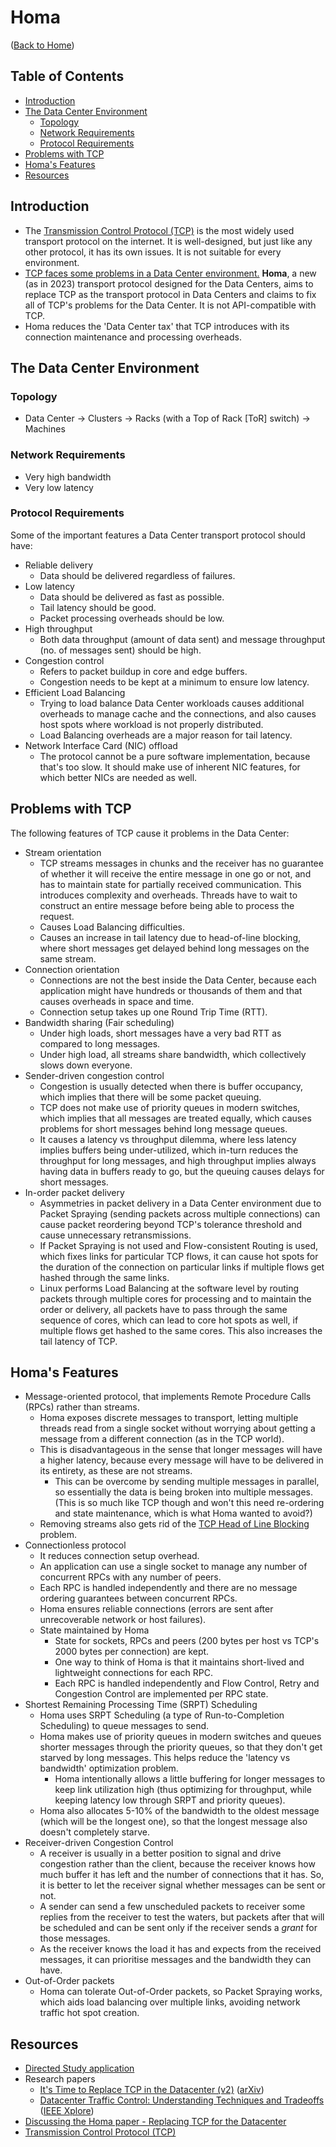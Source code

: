# Homa

([Back to Home](README.md))

## Table of Contents

-   [Introduction](#introduction)
-   [The Data Center Environment](#the-data-center-environment)
    -   [Topology](#topology)
    <!-- -   [Workload Types](#workload-types) -->
    -   [Network Requirements](#network-requirements)
    -   [Protocol Requirements](#protocol-requirements)
-   [Problems with TCP](#problems-with-tcp)
-   [Homa's Features](#homas-features)
-   [Resources](#resources)

## Introduction

-   The [Transmission Control Protocol (TCP)](tcp.md) is the most widely used transport protocol on the internet. It is well-designed, but just like any other protocol, it has its own issues. It is not suitable for every environment.
-   [TCP faces some problems in a Data Center environment.](#problems-with-tcp) **Homa**, a new (as in 2023) transport protocol designed for the Data Centers, aims to replace TCP as the transport protocol in Data Centers and claims to fix all of TCP's problems for the Data Center. It is not API-compatible with TCP.
-   Homa reduces the 'Data Center tax' that TCP introduces with its connection maintenance and processing overheads.

## The Data Center Environment

### Topology

-   Data Center -> Clusters -> Racks (with a Top of Rack [ToR] switch) -> Machines
<!-- -   Fat-Tree
-   Leaf-Spine -->

<!-- ### Workload Types -->

### Network Requirements

-   Very high bandwidth
-   Very low latency

### Protocol Requirements

Some of the important features a Data Center transport protocol should have:

-   Reliable delivery
    -   Data should be delivered regardless of failures.
-   Low latency
    -   Data should be delivered as fast as possible.
    -   Tail latency should be good.
    -   Packet processing overheads should be low.
-   High throughput
    -   Both data throughput (amount of data sent) and message throughput (no. of messages sent) should be high.
-   Congestion control
    -   Refers to packet buildup in core and edge buffers.
    -   Congestion needs to be kept at a minimum to ensure low latency.
-   Efficient Load Balancing
    -   Trying to load balance Data Center workloads causes additional overheads to manage cache and the connections, and also causes host spots where workload is not properly distributed.
    -   Load Balancing overheads are a major reason for tail latency.
-   Network Interface Card (NIC) offload
    -   The protocol cannot be a pure software implementation, because that's too slow. It should make use of inherent NIC features, for which better NICs are needed as well.

## Problems with TCP

The following features of TCP cause it problems in the Data Center:

-   Stream orientation
    -   TCP streams messages in chunks and the receiver has no guarantee of whether it will receive the entire message in one go or not, and has to maintain state for partially received communication. This introduces complexity and overheads. Threads have to wait to construct an entire message before being able to process the request.
    -   Causes Load Balancing difficulties.
    -   Causes an increase in tail latency due to head-of-line blocking, where short messages get delayed behind long messages on the same stream.
-   Connection orientation
    -   Connections are not the best inside the Data Center, because each application might have hundreds or thousands of them and that causes overheads in space and time.
    -   Connection setup takes up one Round Trip Time (RTT).
-   Bandwidth sharing (Fair scheduling)
    -   Under high loads, short messages have a very bad RTT as compared to long messages.
    -   Under high load, all streams share bandwidth, which collectively slows down everyone.
-   Sender-driven congestion control
    -   Congestion is usually detected when there is buffer occupancy, which implies that there will be some packet queuing.
    -   TCP does not make use of priority queues in modern switches, which implies that all messages are treated equally, which causes problems for short messages behind long message queues.
    -   It causes a latency vs throughput dilemma, where less latency implies buffers being under-utilized, which in-turn reduces the throughput for long messages, and high throughput implies always having data in buffers ready to go, but the queuing causes delays for short messages.
-   In-order packet delivery
    -   Asymmetries in packet delivery in a Data Center environment due to Packet Spraying (sending packets across multiple connections) can cause packet reordering beyond TCP's tolerance threshold and cause unnecessary retransmissions.
    -   If Packet Spraying is not used and Flow-consistent Routing is used, which fixes links for particular TCP flows, it can cause hot spots for the duration of the connection on particular links if multiple flows get hashed through the same links.
    -   Linux performs Load Balancing at the software level by routing packets through multiple cores for processing and to maintain the order or delivery, all packets have to pass through the same sequence of cores, which can lead to core hot spots as well, if multiple flows get hashed to the same cores. This also increases the tail latency of TCP.

## Homa's Features

-   Message-oriented protocol, that implements Remote Procedure Calls (RPCs) rather than streams.
    -   Homa exposes discrete messages to transport, letting multiple threads read from a single socket without worrying about getting a message from a different connection (as in the TCP world).
    -   This is disadvantageous in the sense that longer messages will have a higher latency, because every message will have to be delivered in its entirety, as these are not streams.
        -   This can be overcome by sending multiple messages in parallel, so essentially the data is being broken into multiple messages. (This is so much like TCP though and won't this need re-ordering and state maintenance, which is what Homa wanted to avoid?)
    -   Removing streams also gets rid of the [TCP Head of Line Blocking](https://stackoverflow.com/questions/45583861/how-does-http2-solve-head-of-line-blocking-hol-issue) problem.
-   Connectionless protocol
    -   It reduces connection setup overhead.
    -   An application can use a single socket to manage any number of concurrent RPCs with any number of peers.
    -   Each RPC is handled independently and there are no message ordering guarantees between concurrent RPCs.
    -   Homa ensures reliable connections (errors are sent after unrecoverable network or host failures).
    -   State maintained by Homa
        -   State for sockets, RPCs and peers (200 bytes per host vs TCP's 2000 bytes per connection) are kept.
        -   One way to think of Homa is that it maintains short-lived and lightweight connections for each RPC.
        -   Each RPC is handled independently and Flow Control, Retry and Congestion Control are implemented per RPC state.
-   Shortest Remaining Processing Time (SRPT) Scheduling
    -   Homa uses SRPT Scheduling (a type of Run-to-Completion Scheduling) to queue messages to send.
    -   Homa makes use of priority queues in modern switches and queues shorter messages through the priority queues, so that they don't get starved by long messages. This helps reduce the 'latency vs bandwidth' optimization problem.
        -   Homa intentionally allows a little buffering for longer messages to keep link utilization high (thus optimizing for throughput, while keeping latency low through SRPT and priority queues).
    -   Homa also allocates 5-10% of the bandwidth to the oldest message (which will be the longest one), so that the longest message also doesn't completely starve.
-   Receiver-driven Congestion Control
    -   A receiver is usually in a better position to signal and drive congestion rather than the client, because the receiver knows how much buffer it has left and the number of connections that it has. So, it is better to let the receiver signal whether messages can be sent or not.
    -   A sender can send a few unscheduled packets to receiver some replies from the receiver to test the waters, but packets after that will be scheduled and can be sent only if the receiver sends a _grant_ for those messages.
    -   As the receiver knows the load it has and expects from the received messages, it can prioritise messages and the bandwidth they can have.
-   Out-of-Order packets
    -   Homa can tolerate Out-of-Order packets, so Packet Spraying works, which aids load balancing over multiple links, avoiding network traffic hot spot creation.

## Resources

-   [Directed Study application](files/homa/directed-study-application.pdf)
-   Research papers
    -   [It's Time to Replace TCP in the Datacenter (v2)](files/homa/research-papers/its-time-to-replace-tcp-in-the-datacenter-v2.pdf) ([arXiv](https://arxiv.org/abs/2210.00714v2))
    -   [Datacenter Traffic Control: Understanding Techniques and Tradeoffs](files/homa/research-papers/data-center-traffic-control-understanding-techniques-and-tradeoffs.pdf) ([IEEE Xplore](https://ieeexplore.ieee.org/abstract/document/8207422))
-   [Discussing the Homa paper - Replacing TCP for the Datacenter](https://www.youtube.com/watch?v=nEFOni_87Yw)
-   [Transmission Control Protocol (TCP)](tcp.md)
